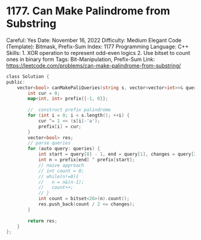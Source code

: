 # 1177. Can Make Palindrome from Substring

Careful: Yes
Date: November 16, 2022
Difficulty: Medium
Elegant Code (Template): Bitmask, Prefix-Sum
Index: 1177
Programming Language: C++
Skills: 1. XOR operation to represent odd-even logics 2. Use bitset to count ones in binary form
Tags: Bit-Manipulation, Prefix-Sum
Link: https://leetcode.com/problems/can-make-palindrome-from-substring/

```go
class Solution {
public:
    vector<bool> canMakePaliQueries(string s, vector<vector<int>>& queries) {
        int cur = 0;
        map<int, int> prefix{{-1, 0}};
        
        //  construct prefix palindrome
        for (int i = 0; i < s.length(); ++i) {
            cur ^= 1 << (s[i]-'a');
            prefix[i] = cur;
        }
        vector<bool> res;
        // parse queries
        for (auto query: queries) {
            int start = query[0] - 1, end = query[1], changes = query[2];
            int n = prefix[end] ^ prefix[start]; 
            // naive approach
            // int count = 0;
            // while(n!=0){
            //   n = n&(n-1);
            //   count++;
            // }
            int count = bitset<26>(n).count();
            res.push_back(count / 2 <= changes);
        }
        
        return res;
    }
};
```